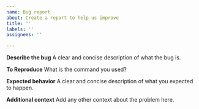 ```yaml
---
name: Bug report
about: Create a report to help us improve
title: ''
labels: ''
assignees: ''

---
```


**Describe the bug**
A clear and concise description of what the bug is.

**To Reproduce**
What is the command you used?

**Expected behavior**
A clear and concise description of what you expected to happen.

**Additional context**
Add any other context about the problem here.
